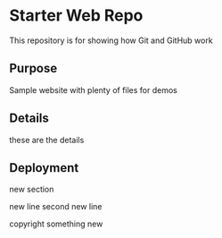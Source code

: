# Starter Web Repo

This repository is for showing how Git and GitHub work

## Purpose

Sample website with plenty of files for demos

## Details
 these are the details

## Deployment
new section

new line
 second new line

 copyright
  something new
